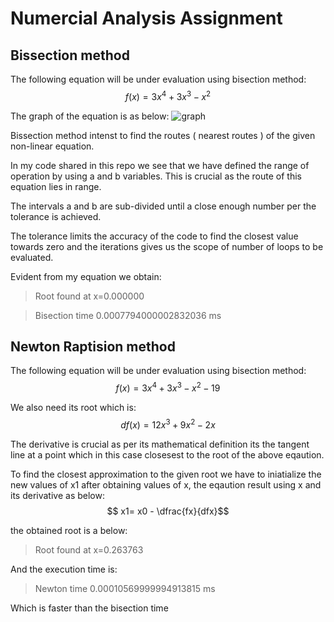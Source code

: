 # Numercial Analysis Assignment

## Bissection method

The following equation will be under evaluation using bisection method:
$$ f(x)= 3x^4+3x^3-x^2$$

The graph of the equation is as below:
![graph](picture.png)

Bissection method intenst to find the routes ( nearest routes ) of the given non-linear equation.

In my code shared in this repo we see that we have defined the range of operation by using a and b variables. This is crucial as the route of this equation lies in range.

The intervals a and b are sub-divided until a close enough number per the tolerance is achieved.

The tolerance limits the accuracy of the code to find the closest value towards zero and the iterations gives us the scope of number of loops to be evaluated.

Evident from my equation we obtain:
>Root found at x=0.000000

>Bisection time 0.0007794000002832036 ms

## Newton Raptision method

The following equation will be under evaluation using bisection method:
$$ f(x)= 3x^4+3x^3-x^2-19$$

We also need its root which is:
$$ df(x)= 12x^3+9x^2-2x$$

The derivative is crucial as per its mathematical definition its the tangent line at a point which in this case closesest to the root of the above eqaution.

To find the closest approximation to the given root we have to iniatialize the new values of x1 after obtaining values of x, the eqaution result using x and its derivative as below:
$$ x1= x0 - \dfrac{fx}{dfx}$$

the obtained root is a below:
>Root found at x=0.263763

And the execution time is:
>Newton time 0.00010569999994913815 ms

Which is faster than the bisection time


